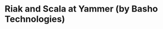 <!--
id: 4172102537
link: http://tumblr.atmos.org/post/4172102537/riak-and-scala-at-yammer-by-basho-technologies
slug: riak-and-scala-at-yammer-by-basho-technologies
date: Mon Mar 28 2011 17:30:43 GMT-0700 (PDT)
publish: 2011-03-028
tags: 
title: Riak and Scala at Yammer (by Basho Technologies)
-->


Riak and Scala at Yammer (by Basho Technologies)
================================================



